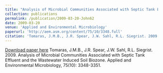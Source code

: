 ```yaml
---
title: "Analysis of Microbial Communities Associated with Septic Tank Effluent and the Wastewater Induced Soil Biozone"
collection: publications
permalink: /publication/2009-03-20-John62
date: 2009-03-20
venue: 'Applied and Environmental Microbiology'
paperurl: 'http://aem.asm.org/content/75/10/3348.full'
citation: 'Tomaras, J.M.B., J.R. Spear, J.W. Sahl, R.L. Siegrist. 2009. Analysis of Microbial Communities Associated with Septic Tank Effluent and the Wastewater Induced Soil Biozone. Applied and Environmental Microbiology, 75(10): 3348-3351.'
---
```


<a href='http://aem.asm.org/content/75/10/3348.full'>Download paper here</a>
Tomaras, J.M.B., J.R. Spear, J.W. Sahl, R.L. Siegrist. 2009. Analysis of Microbial Communities Associated with Septic Tank Effluent and the Wastewater Induced Soil Biozone. Applied and Environmental Microbiology, 75(10): 3348-3351.
